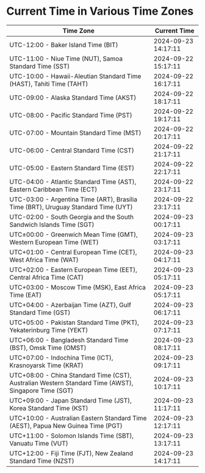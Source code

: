 # Current Time in Various Time Zones

| Time Zone | Current Time |
|-----------|--------------|
| UTC-12:00 - Baker Island Time (BIT) | 2024-09-23 14:17:11 |
| UTC-11:00 - Niue Time (NUT), Samoa Standard Time (SST) | 2024-09-22 15:17:11 |
| UTC-10:00 - Hawaii-Aleutian Standard Time (HAST), Tahiti Time (TAHT) | 2024-09-22 16:17:11 |
| UTC-09:00 - Alaska Standard Time (AKST) | 2024-09-22 18:17:11 |
| UTC-08:00 - Pacific Standard Time (PST) | 2024-09-22 19:17:11 |
| UTC-07:00 - Mountain Standard Time (MST) | 2024-09-22 20:17:11 |
| UTC-06:00 - Central Standard Time (CST) | 2024-09-22 21:17:11 |
| UTC-05:00 - Eastern Standard Time (EST) | 2024-09-22 22:17:11 |
| UTC-04:00 - Atlantic Standard Time (AST), Eastern Caribbean Time (ECT) | 2024-09-22 23:17:11 |
| UTC-03:00 - Argentina Time (ART), Brasília Time (BRT), Uruguay Standard Time (UYT) | 2024-09-22 23:17:11 |
| UTC-02:00 - South Georgia and the South Sandwich Islands Time (SGT) | 2024-09-23 00:17:11 |
| UTC±00:00 - Greenwich Mean Time (GMT), Western European Time (WET) | 2024-09-23 03:17:11 |
| UTC+01:00 - Central European Time (CET), West Africa Time (WAT) | 2024-09-23 04:17:11 |
| UTC+02:00 - Eastern European Time (EET), Central Africa Time (CAT) | 2024-09-23 05:17:11 |
| UTC+03:00 - Moscow Time (MSK), East Africa Time (EAT) | 2024-09-23 05:17:11 |
| UTC+04:00 - Azerbaijan Time (AZT), Gulf Standard Time (GST) | 2024-09-23 06:17:11 |
| UTC+05:00 - Pakistan Standard Time (PKT), Yekaterinburg Time (YEKT) | 2024-09-23 07:17:11 |
| UTC+06:00 - Bangladesh Standard Time (BST), Omsk Time (OMST) | 2024-09-23 08:17:11 |
| UTC+07:00 - Indochina Time (ICT), Krasnoyarsk Time (KRAT) | 2024-09-23 09:17:11 |
| UTC+08:00 - China Standard Time (CST), Australian Western Standard Time (AWST), Singapore Time (SGT) | 2024-09-23 10:17:11 |
| UTC+09:00 - Japan Standard Time (JST), Korea Standard Time (KST) | 2024-09-23 11:17:11 |
| UTC+10:00 - Australian Eastern Standard Time (AEST), Papua New Guinea Time (PGT) | 2024-09-23 12:17:11 |
| UTC+11:00 - Solomon Islands Time (SBT), Vanuatu Time (VUT) | 2024-09-23 13:17:11 |
| UTC+12:00 - Fiji Time (FJT), New Zealand Standard Time (NZST) | 2024-09-23 14:17:11 |
